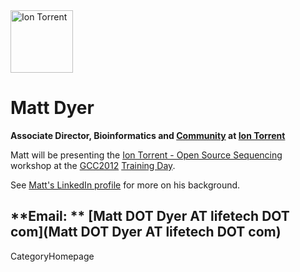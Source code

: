 

<div class='right'><a href='http://lifetech.com'><img src='/Events/GCC2012/Sponsorships/IonTorrentLogo320.png' alt='Ion Torrent' height="100" /></a></div>

# Matt Dyer

**Associate Director, Bioinformatics and [Community](http://ioncommunity.iontorrent.com/) at [Ion Torrent](http://lifetech.com)**

Matt will be presenting the [Ion Torrent - Open Source Sequencing](/Events/GCC2012/TrainingDay/#ws10) workshop at the [GCC2012](/Events/GCC2012) [Training Day](/Events/GCC2012/TrainingDay).  

See [Matt's LinkedIn profile](http://www.linkedin.com/pub/matt-dyer/b/298/228) for more on his background.

**Email: ** [Matt DOT Dyer AT lifetech DOT com](Matt DOT Dyer AT lifetech DOT com)
----
CategoryHomepage
